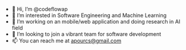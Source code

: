 - 👋 Hi, I’m @codeflowap
- 👀 I’m interested in Software Engineering and Machine Learning
- 🌱 I’m working on an mobile/web application and doing research in AI field 
- 💞️ I’m looking to join a vibrant team for software development
- 📫 You can reach me at apourcs@gmail.com

<!---
codeflowap/codeflowap is a ✨ special ✨ repository because its `README.md` (this file) appears on your GitHub profile.
You can click the Preview link to take a look at your changes.
--->
